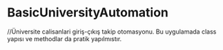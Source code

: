# BasicUniversityAutomation
//Üniversite calisanlari giriş-çıkış takip otomasyonu. Bu uygulamada class yapısı ve methodlar da pratik yapılmıstır.
